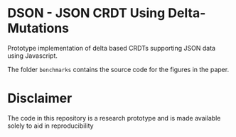 # DSON - JSON CRDT Using Delta-Mutations

Prototype implementation of delta based CRDTs supporting JSON data using Javascript.

The folder `benchmarks` contains the source code for the figures in the paper.

# Disclaimer

The code in this repository is a research prototype and is made available solely to aid in reproducibility
